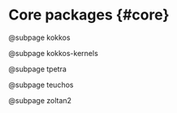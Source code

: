 # Core packages {#core}

@subpage kokkos

@subpage kokkos-kernels

@subpage tpetra

@subpage teuchos

@subpage zoltan2

